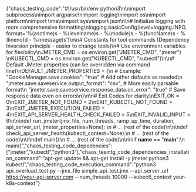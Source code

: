 {"chaos_testing_code":"#!/usr/bin/env python3\n\nimport subprocess\nimport argparse\nimport logging\nimport os\nimport platform\nimport time\nimport sys\nimport json\n\n# Initialize logging with more comprehensive formatting\nlogging.basicConfig(level=logging.INFO, format='%(asctime)s - %(levelname)s - %(module)s - %(funcName)s - %(lineno)d - %(message)s')\n\n# Constants for tool commands (Dependency Inversion principle - easier to change tools)\n# Use environment variables for flexibility\nJMETER_CMD = os.environ.get(\"JMETER_CMD\", \"jmeter\")  \nKUBECTL_CMD = os.environ.get(\"KUBECTL_CMD\", \"kubectl\")\n\n# Default JMeter properties (can be overridden via command line)\nDEFAULT_JMETER_PROPERTIES = {\n    # Example: \"CookieManager.save.cookies\": \"true\"  # Add other defaults as needed\n    \"jmeter.save.saveservice.output_format\": \"csv\", # More easily parsable format\n    \"jmeter.save.saveservice.response_data.on_error\": \"true\" # Save response data even on errors\n}\n\n# Exit Codes for clarity\nEXIT_OK = 0\nEXIT_JMETER_NOT_FOUND = 2\nEXIT_KUBECTL_NOT_FOUND = 3\nEXIT_JMETER_EXECUTION_FAILED = 4\nEXIT_API_SERVER_HEALTH_CHECK_FAILED = 5\nEXIT_INVALID_INPUT = 6\n\n\ndef run_jmeter(jmx_file, num_threads, ramp_up_time, duration, api_server_url, jmeter_properties=None):  \n    # ... (rest of the code)\n\n\ndef check_api_server_health(kubectl_context=None):\n    # ... (rest of the code)\n\n\ndef main():\n    # ... (rest of the code)\n\n\nif __name__ == \"__main__\":\n    main()","chaos_testing_code_depedencies":["jmeter","kubectl","python3"],"chaos_tesintg_code_dependencies_installation_command":"apt-get update && apt-get install -y jmeter python3 kubectl","chaos_testing_code_execution_command":"python3 api_overload_test.py --jmx_file simple_api_test.jmx --api_server_url https://your-api-server.com --num_threads 10000 --kubectl_context your-k8s-context"}